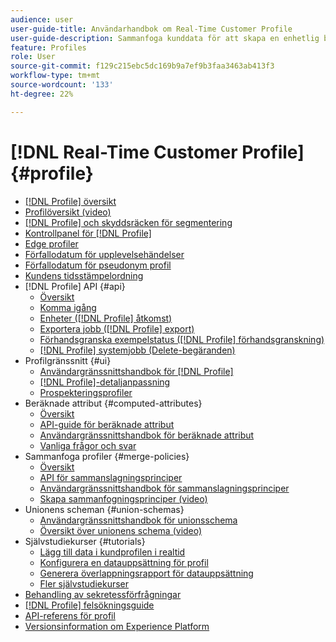 ```yaml
---
audience: user
user-guide-title: Användarhandbok om Real-Time Customer Profile
user-guide-description: Sammanfoga kunddata för att skapa en enhetlig bild av kundinteraktioner över alla kanaler.
feature: Profiles
role: User
source-git-commit: f129c215ebc5dc169b9a7ef9b3faa3463ab413f3
workflow-type: tm+mt
source-wordcount: '133'
ht-degree: 22%

---
```



# [!DNL Real-Time Customer Profile] {#profile}

* [[!DNL Profile] översikt](home.md)
* [Profilöversikt (video)](video/profile-overview.md)
* [[!DNL Profile] och skyddsräcken för segmentering](guardrails.md)
* [Kontrollpanel för [!DNL Profile]](ui/profile-dashboard.md)
* [Edge profiler](edge-profiles.md)
* [Förfallodatum för upplevelsehändelser](event-expirations.md)
* [Förfallodatum för pseudonym profil](pseudonymous-profiles.md)
* [Kundens tidsstämpelordning](customer-timestamp-ordering.md)
* [!DNL Profile] API {#api}
   * [Översikt](api/overview.md)
   * [Komma igång](api/getting-started.md)
   * [Enheter ([!DNL Profile] åtkomst)](api/entities.md)
   * [Exportera jobb ([!DNL Profile] export)](api/export-jobs.md)
   * [Förhandsgranska exempelstatus ([!DNL Profile] förhandsgranskning)](api/preview-sample-status.md)
   * [[!DNL Profile] systemjobb (Delete-begäranden)](api/profile-system-jobs.md)
* Profilgränssnitt {#ui}
   * [Användargränssnittshandbok för [!DNL Profile]](ui/user-guide.md)
   * [[!DNL Profile]-detaljanpassning](ui/profile-customization.md)
   * [Prospekteringsprofiler](ui/prospect-profile.md)
* Beräknade attribut {#computed-attributes}
   * [Översikt](computed-attributes/overview.md)
   * [API-guide för beräknade attribut](computed-attributes/api.md)
   * [Användargränssnittshandbok för beräknade attribut](computed-attributes/ui.md)
   * [Vanliga frågor och svar](computed-attributes/faq.md)
* Sammanfoga profiler {#merge-policies}
   * [Översikt](merge-policies/overview.md)
   * [API för sammanslagningsprinciper](api/merge-policies.md)
   * [Användargränssnittshandbok för sammanslagningsprinciper](merge-policies/ui-guide.md)
   * [Skapa sammanfogningsprinciper (video)](video/create-merge-policies.md)
* Unionens scheman {#union-schemas}
   * [Användargränssnittshandbok för unionsschema](ui/union-schema.md)
   * [Översikt över unionens schema (video)](video/union-schemas-overview.md)
* Självstudiekurser {#tutorials}
   * [Lägg till data i kundprofilen i realtid](tutorials/add-profile-data.md)
   * [Konfigurera en datauppsättning för profil](tutorials/dataset-configuration.md)
   * [Generera överlappningsrapport för datauppsättning](tutorials/dataset-overlap-report.md)
   * [Fler självstudiekurser](https://experienceleague.adobe.com/docs/platform-learn/tutorials/overview.html?lang=sv-SE)
* [Behandling av sekretessförfrågningar](privacy.md)
* [[!DNL Profile] felsökningsguide](troubleshooting.md)
* [API-referens för profil](https://www.adobe.com/go/profile-apis-en)
* [Versionsinformation om Experience Platform](https://experienceleague.adobe.com/sv/docs/experience-platform/release-notes/latest)
